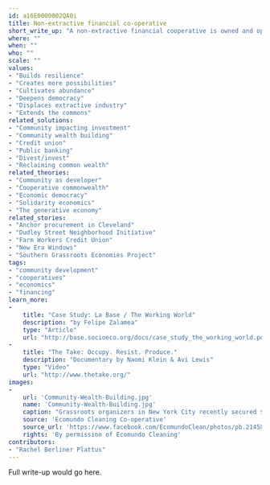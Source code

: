 ```yaml
---
id: a16E0000002QA0i
title: Non-extractive financial co-operative
short_write_up: "A non-extractive financial cooperative is owned and operated by its members — the loan or equity recipients. Unlike most banks, its mission is not to extract profit from the community, but to leave more value in a community than it took out. For instance, it might provide the capital and technical assistance a small business needs to transition to community ownership. Rather than dictating the terms of investment, a non-extractive financial cooperative makes sure the terms are set by the people and communities involved. It thus inverts the power of capital, turning money into a tool for people — rather than the other way around."
where: ""
when: ""
who: ""
scale: ""
values:
- "Builds resilience"
- "Creates more possibilities"
- "Cultivates abundance"
- "Deepens democracy"
- "Displaces extractive industry"
- "Extends the commons"
related_solutions:
- "Community impacting investment"
- "Community wealth building"
- "Credit union"
- "Public banking"
- "Divest/invest"
- "Reclaiming common wealth"
related_theories:
- "Community as developer"
- "Cooperative commonwealth"
- "Economic democracy"
- "Solidarity economics"
- "The generative economy"
related_stories:
- "Anchor procurement in Cleveland"
- "Dudley Street Neighborhood Initiative"
- "Farm Workers Credit Union"
- "New Era Windows"
- "Southern Grassroots Economies Project"
tags:
- "community development"
- "cooperatives"
- "economics"
- "financing"
learn_more:
-
    title: "Case Study: La Base / The Working World"
    description: "by Felipe Zalamea"
    type: "Article"
    url: "http://base.socioeco.org/docs/case_study_the_working_world.pdf"
-
    title: "The Take: Occupy. Resist. Produce."
    description: "Documentary by Naomi Klein & Avi Lewis"
    type: "Video"
    url: "http://www.thetake.org/"
images:
-
    url: 'Community-Wealth-Building.jpg'
    name: 'Community-Wealth-Building.jpg' 
    caption: "Grassroots organizers in New York City recently secured $1.2 million in funding from the city council for a key component of community wealth building: the development of worker cooperatives."
    source: 'Ecomundo Cleaning Co-operative'
    source_url: 'https://www.facebook.com/EcomundoClean/photos/pb.214582215279233.-2207520000.1409980196./642307309173386/?type=3&theater'
    rights: 'By permission of Ecomundo Cleaning'
contributors:
- "Rachel Berliner Plattus"
---
```

Full write-up would go here.
